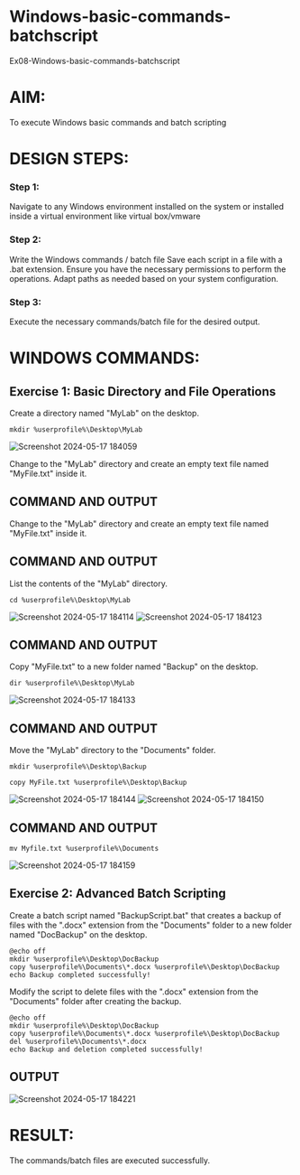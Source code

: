 # Windows-basic-commands-batchscript
Ex08-Windows-basic-commands-batchscript

# AIM:
To execute Windows basic commands and batch scripting

# DESIGN STEPS:

### Step 1:

Navigate to any Windows environment installed on the system or installed inside a virtual environment like virtual box/vmware 

### Step 2:

Write the Windows commands / batch file
Save each script in a file with a .bat extension.
Ensure you have the necessary permissions to perform the operations.
Adapt paths as needed based on your system configuration.
### Step 3:

Execute the necessary commands/batch file for the desired output. 




# WINDOWS COMMANDS:
## Exercise 1: Basic Directory and File Operations
Create a directory named "MyLab" on the desktop.
```
mkdir %userprofile%\Desktop\MyLab
```
![Screenshot 2024-05-17 184059](https://github.com/Kiruthikasutha/Windows-basic-commands-batchscript/assets/144979570/9b9ed49a-9a24-4956-83f0-5139786c6323)

Change to the "MyLab" directory and create an empty text file named "MyFile.txt" inside it.



## COMMAND AND OUTPUT

Change to the "MyLab" directory and create an empty text file named "MyFile.txt" inside it.


## COMMAND AND OUTPUT

List the contents of the "MyLab" directory.
```
cd %userprofile%\Desktop\MyLab
```
![Screenshot 2024-05-17 184114](https://github.com/Kiruthikasutha/Windows-basic-commands-batchscript/assets/144979570/977bc75f-cc6a-4a07-81cf-b669dc91e895)
![Screenshot 2024-05-17 184123](https://github.com/Kiruthikasutha/Windows-basic-commands-batchscript/assets/144979570/9b1ab827-077e-4b63-b82b-d8439967c5ab)



## COMMAND AND OUTPUT

Copy "MyFile.txt" to a new folder named "Backup" on the desktop.
```
dir %userprofile%\Desktop\MyLab
```
![Screenshot 2024-05-17 184133](https://github.com/Kiruthikasutha/Windows-basic-commands-batchscript/assets/144979570/03936097-34e2-4e9e-aea3-4d2c8eab603b)


## COMMAND AND OUTPUT

Move the "MyLab" directory to the "Documents" folder.
```
mkdir %userprofile%\Desktop\Backup

copy MyFile.txt %userprofile%\Desktop\Backup
```
![Screenshot 2024-05-17 184144](https://github.com/Kiruthikasutha/Windows-basic-commands-batchscript/assets/144979570/a6eae73a-640b-4a7c-a750-dcb81f40b565)
![Screenshot 2024-05-17 184150](https://github.com/Kiruthikasutha/Windows-basic-commands-batchscript/assets/144979570/57df020f-c179-4a2e-9b41-077f379cec38)



## COMMAND AND OUTPUT
```
mv Myfile.txt %userprofile%\Documents
```
![Screenshot 2024-05-17 184159](https://github.com/Kiruthikasutha/Windows-basic-commands-batchscript/assets/144979570/f3eb580c-2c8a-4842-b328-64b873f7b8b9)



## Exercise 2: Advanced Batch Scripting
Create a batch script named "BackupScript.bat" that creates a backup of files with the ".docx" extension from the "Documents" folder to a new folder named "DocBackup" on the desktop.
```
@echo off
mkdir %userprofile%\Desktop\DocBackup
copy %userprofile%\Documents\*.docx %userprofile%\Desktop\DocBackup
echo Backup completed successfully!
```
Modify the script to delete files with the ".docx" extension from the "Documents" folder after creating the backup.
```
@echo off
mkdir %userprofile%\Desktop\DocBackup
copy %userprofile%\Documents\*.docx %userprofile%\Desktop\DocBackup
del %userprofile%\Documents\*.docx
echo Backup and deletion completed successfully!
```

## OUTPUT

![Screenshot 2024-05-17 184221](https://github.com/Kiruthikasutha/Windows-basic-commands-batchscript/assets/144979570/5fa60a46-242d-4237-a818-5839b230be7c)

# RESULT:
The commands/batch files are executed successfully.

